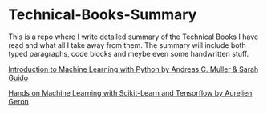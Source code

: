 # Technical-Books-Summary

This is a repo where I write detailed summary of the Technical Books I have read and what all I take away from them. The summary will include both typed paragraphs, code blocks and meybe even some handwritten stuff.

[Introduction to Machine Learning with Python by Andreas C. Muller & Sarah Guido](https://github.com/paranjaygpt6/Technical-Books-Summary/tree/master/Intro%20to%20ML%20with%20Python%20A.%20C.%20M.%20%26%20S.%20G.)

[Hands on Machine Learning with Scikit-Learn and Tensorflow by Aurelien Geron]()
